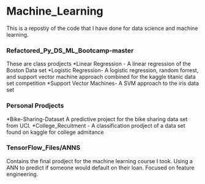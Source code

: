 # Machine_Learning
This is a repostiy of the code that I have done for data science and 
machine learning.
### Refactored_Py_DS_ML_Bootcamp-master
These are class prodjects
*Linear Regression - A linear regression of the Boston Data set 
*Logistic Regression- A logistic regression, random forrest, and support 
vector machine approach combined for the kaggle titanic data set competition
*Support Vector Machines- A SVM approach to the iris data set

### Personal Prodjects
*Bike-Sharing-Dataset A predictive project for the bike sharing data set
from UCI.
*College_Recuitment - A classification prodject of a data set found on
kaggle for college admitance

### TensorFlow_Files/ANNS
Contains the final prodject for the machine learning course I took. Using a
ANN to predict if someone would default on their loan. Focused on feature 
engineering.
